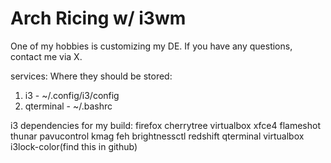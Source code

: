 # Arch Ricing w/ i3wm
One of my hobbies is customizing my DE. If you have any questions, contact me via X.

services:          Where they should be stored:
1. i3              - ~/.config/i3/config
2. qterminal       - ~/.bashrc


i3 dependencies for my build:
firefox
cherrytree
virtualbox
xfce4
flameshot
thunar
pavucontrol
kmag
feh
brightnessctl
redshift
qterminal
virtualbox
i3lock-color(find this in github)
